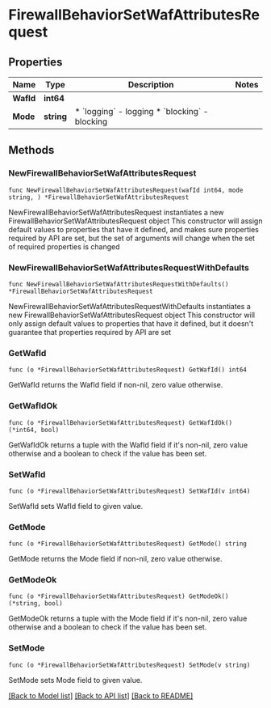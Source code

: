 # FirewallBehaviorSetWafAttributesRequest

## Properties

Name | Type | Description | Notes
------------ | ------------- | ------------- | -------------
**WafId** | **int64** |  | 
**Mode** | **string** | * &#x60;logging&#x60; - logging * &#x60;blocking&#x60; - blocking | 

## Methods

### NewFirewallBehaviorSetWafAttributesRequest

`func NewFirewallBehaviorSetWafAttributesRequest(wafId int64, mode string, ) *FirewallBehaviorSetWafAttributesRequest`

NewFirewallBehaviorSetWafAttributesRequest instantiates a new FirewallBehaviorSetWafAttributesRequest object
This constructor will assign default values to properties that have it defined,
and makes sure properties required by API are set, but the set of arguments
will change when the set of required properties is changed

### NewFirewallBehaviorSetWafAttributesRequestWithDefaults

`func NewFirewallBehaviorSetWafAttributesRequestWithDefaults() *FirewallBehaviorSetWafAttributesRequest`

NewFirewallBehaviorSetWafAttributesRequestWithDefaults instantiates a new FirewallBehaviorSetWafAttributesRequest object
This constructor will only assign default values to properties that have it defined,
but it doesn't guarantee that properties required by API are set

### GetWafId

`func (o *FirewallBehaviorSetWafAttributesRequest) GetWafId() int64`

GetWafId returns the WafId field if non-nil, zero value otherwise.

### GetWafIdOk

`func (o *FirewallBehaviorSetWafAttributesRequest) GetWafIdOk() (*int64, bool)`

GetWafIdOk returns a tuple with the WafId field if it's non-nil, zero value otherwise
and a boolean to check if the value has been set.

### SetWafId

`func (o *FirewallBehaviorSetWafAttributesRequest) SetWafId(v int64)`

SetWafId sets WafId field to given value.


### GetMode

`func (o *FirewallBehaviorSetWafAttributesRequest) GetMode() string`

GetMode returns the Mode field if non-nil, zero value otherwise.

### GetModeOk

`func (o *FirewallBehaviorSetWafAttributesRequest) GetModeOk() (*string, bool)`

GetModeOk returns a tuple with the Mode field if it's non-nil, zero value otherwise
and a boolean to check if the value has been set.

### SetMode

`func (o *FirewallBehaviorSetWafAttributesRequest) SetMode(v string)`

SetMode sets Mode field to given value.



[[Back to Model list]](../README.md#documentation-for-models) [[Back to API list]](../README.md#documentation-for-api-endpoints) [[Back to README]](../README.md)


